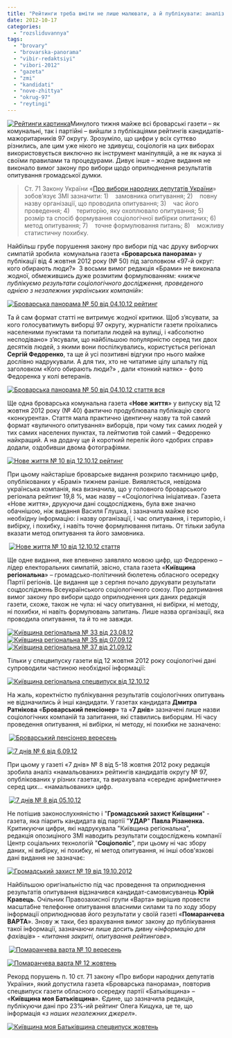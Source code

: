 ```yaml
---
title: "Рейтинги треба вміти не лише малювати, а й публікувати: аналіз ЗМІ (доповнено)"
date: 2012-10-17
categories: 
  - "rozsliduvannya"
tags: 
  - "brovary"
  - "brovarska-panorama"
  - "vibir-redaktsiyi"
  - "vibori-2012"
  - "gazeta"
  - "zmi"
  - "kandidati"
  - "nove-zhittya"
  - "okrug-97"
  - "reytingi"
---
```


[![](https://mpz.brovary.org/wp-content/uploads/2012/10/Reytingi-kartinka.jpg "Рейтинги картинка")](https://mpz.brovary.org/wp-content/uploads/2012/10/Reytingi-kartinka.jpg)Минулого тижня майже всі броварські газети – як комунальні, так і партійні – вийшли з публікаціями рейтингів кандидатів-мажоритарників 97 округу. Зрозуміло, що цифри у всіх суттєво різнились, але цим уже нікого не здивуєш, соціологія на цих виборах використовується виключно як інструмент маніпуляцій, а не як наука зі своїми правилами та процедурами. Дивує інше – жодне видання не виконало вимог закону про вибори щодо оприлюднення результатів опитування громадської думки.

> Ст. 71 Закону України «[Про вибори народних депутатів України](http://zakon1.rada.gov.ua/laws/show/4061-17/print1343213393985753)» зобов’язує ЗМІ зазначити: 1)    замовника опитування; 2)    повну назву організації, що проводила опитування; 3)    час його проведення; 4)    територію, яку охоплювало опитування; 5)    розмір та спосіб формування соціологічної вибірки опитаних; 6)    метод опитування; 7)    точне формулювання питань; 8)    можливу статистичну похибку.

Найбільш грубе порушення закону про вибори під час друку виборчих симпатій зробила  комунальна газета «**Броварська панорама**» у публікації від 4 жовтня 2012 року (№ 50) під заголовком «97-й округ: кого обирають люди?»  З восьми вимог редакція «Брами» не виконала жодної, обмежившись дуже розмитим формулюванням: «_нижче публікуємо результати соціологічного дослідження, проведеного однією з незалежних українських компаній_»:

[![](https://mpz.brovary.org/wp-content/uploads/2012/10/Brovarska-panorama-----50-vid-04.10.12-reyting.jpg "Броварська панорама № 50 від 04.10.12 рейтинг")](https://mpz.brovary.org/wp-content/uploads/2012/10/Brovarska-panorama-----50-vid-04.10.12-reyting.jpg)

Та й сам формат статті не витримує жодної критики. Щоб з’ясувати, за кого голосуватимуть виборці 97 округу, журналісти газети проїхались населеними пунктами та попитали людей на вулиці, і «абсолютно несподівано» з’ясували, що найбільшою популярністю серед тих двох десятків людей, з якими вони поспілкувались, користується регіонал **Сергій Федоренко**, та ще й усі позитивні відгуки про нього майже дослівно надрукували. А для тих, хто не читатиме цілу шпальту під заголовком «Кого обирають люди?» , дали «тонкий натяк» - фото Федоренка у колі ветеранів.

[![](https://mpz.brovary.org/wp-content/uploads/2012/10/Brovarska-panorama-----50-vid-04.10.12-stattya-vsya.jpg "Броварська панорама № 50 від 04.10.12 стаття вся")](https://mpz.brovary.org/wp-content/uploads/2012/10/Brovarska-panorama-----50-vid-04.10.12-stattya-vsya.jpg)

Ще одна броварська комунальна газета «**Нове життя**» у випуску від 12 жовтня 2012 року (№ 40) фактично продублювала публікацію свого «конкурента». Стаття мала практично ідентичну назву та той самий формат «вуличного опитування» виборців, при чому тих самих людей у тих самих населених пунктах, та лейтмотив той самий – Федоренко найкращий. А на додачу ще й короткий перелік його «добрих справ» додали, оздобивши двома фотографіями.

[![](https://mpz.brovary.org/wp-content/uploads/2012/10/Nove-zhittya-----10-vid-12.10.12-reyting.jpg "Нове життя № 10 від 12.10.12 рейтинг")](https://mpz.brovary.org/wp-content/uploads/2012/10/Nove-zhittya-----10-vid-12.10.12-reyting.jpg)

При цьому найстаріше броварське видання розкрило таємницю цифр, опублікованих у «Брамі» тижнем раніше. Виявляється, невідома українська компанія, яка визначила, що у головного броварського регіонала рейтинг 19,8 %, має назву – «Соціологічна ініціатива». Газета «Нове життя», друкуючи дані соцдосліджень, була вже значно обачнішою, ніж видання Василя Глушка, і зазначила майже всю необхідну інформацію: і назву організації, і час опитування, і територію, і вибірку, і похибку, і навіть точне формулювання питань. От тільки забула вказати метод опитування та його замовника.

 [![](https://mpz.brovary.org/wp-content/uploads/2012/10/Nove-zhittya-----10-vid-12.10.12-stattya.jpg "Нове життя № 10 від 12.10.12 стаття")](https://mpz.brovary.org/wp-content/uploads/2012/10/Nove-zhittya-----10-vid-12.10.12-stattya.jpg)

Ще одне видання, яке впевнено заявляло мовою цифр, що Федоренко – лідер електоральних симпатій, звісно, стала газета «**Київщина регіональна**» – громадсько-політичний бюлетень обласного осередку Партії регіонів. Це видання ще з серпня почало друкувати результати соцдосліджень Всеукраїнського соціологічного союзу. Про дотримання вимог закону про вибори щодо оприлюднення цих даних редакція газети, схоже, також не чула: ні часу опитування, ні вибірки, ні методу, ні похибки, ні навіть формулювань запитань. Лише назва організації, яка проводила опитування, та й то не завжди.

[![](https://mpz.brovary.org/wp-content/uploads/2012/10/Kiyivshhina-regionalna-----33-vid-23.08.12.jpg "Київщина регіональна № 33 від 23.08.12")](https://mpz.brovary.org/wp-content/uploads/2012/10/Kiyivshhina-regionalna-----33-vid-23.08.12.jpg) [![](https://mpz.brovary.org/wp-content/uploads/2012/10/Kiyivshhina-regionalna-----35-vid-07.09.12.jpg "Київщина регіональна № 35 від 07.09.12")](https://mpz.brovary.org/wp-content/uploads/2012/10/Kiyivshhina-regionalna-----35-vid-07.09.12.jpg)  [![](https://mpz.brovary.org/wp-content/uploads/2012/10/Kiyivshhina-regionalna-----37-vid-21.09.12.jpg "Київщина регіональна № 37 від 21.09.12")](https://mpz.brovary.org/wp-content/uploads/2012/10/Kiyivshhina-regionalna-----37-vid-21.09.12.jpg)

Тільки у спецвипуску газети від 12 жовтня 2012 року соціологічні дані супроводили частиною необхідної інформації:

[![](https://mpz.brovary.org/wp-content/uploads/2012/10/Kiyivshhina-regionalna-spetsvipusk-vid-12.10.12.jpg "Київщина регіональна спецвипуск від 12.10.12")](https://mpz.brovary.org/wp-content/uploads/2012/10/Kiyivshhina-regionalna-spetsvipusk-vid-12.10.12.jpg)

На жаль, коректністю публікування результатів соціологічних опитувань не відзначились й інші кандидати. У газетах кандидата **Дмитра Ратнікова** «**Броварський пенсіонер**» та «**7 днів**» зазначені лише назви соціологічних компаній та запитання, які ставились виборцям. Ні часу проведення опитування, ні вибірки, ні методу, ні похибки не зазначено:

 [![](https://mpz.brovary.org/wp-content/uploads/2012/10/Brovarskiy-pensioner-veresen.jpg "Броварський пенсіонер вересень")](https://mpz.brovary.org/wp-content/uploads/2012/10/Brovarskiy-pensioner-veresen.jpg)

[![](https://mpz.brovary.org/wp-content/uploads/2012/10/7-dniv-----6-vid-6.09.12.jpg "7 днів № 6 від 6.09.12")](https://mpz.brovary.org/wp-content/uploads/2012/10/7-dniv-----6-vid-6.09.12.jpg)

При цьому у газеті «7 днів» № 8 від 5-18 жовтня 2012 року редакція зробила аналіз «намальованих» рейтингів кандидатів округу № 97, опублікованих у різних газетах, та вирахувала «середнє арифметичне» серед цих… «намальованих» цифр.

 [![](https://mpz.brovary.org/wp-content/uploads/2012/10/7-dniv-----8-vid-05.10.12.jpg "7 днів № 8 від 05.10.12")](https://mpz.brovary.org/wp-content/uploads/2012/10/7-dniv-----8-vid-05.10.12.jpg)

Не потішив законослухняністю і "**Громадський захист Київщини**" - газета, яка піарить кандидата від партії "**УДАР**" **Павла Різаненка.** Критикуючи цифри, які надрукувала "Київщина регіональна", редакція опозиціного ЗМІ наводить результати соцдосліджень компанії Центр соціальних технологій "**Соціополіс**", при цьому ні час збору даних, ні вибірку, ні похибку, ні метод опитування, ні інші обов'язкові дані видання не зазначає:

[![](https://mpz.brovary.org/wp-content/uploads/2012/10/Gromadskiy-zahist-----19-vid-19.10.2012.jpg "Громадський захист № 19 від 19.10.2012")](https://mpz.brovary.org/wp-content/uploads/2012/10/Gromadskiy-zahist-----19-vid-19.10.2012.jpg)

Найбільшою оригінальністю під час проведення та оприлюднення результатів опитування відзначився кандидат-самовисуванець **Юрій Кравець**. Очільник Правозахисної групи «Варта» вирішив провести масштабне телефонне опитування власними силами та по ходу збору інформації оприлюднював його результати у своїй газеті «**Помаранчева ВАРТА**». Знову ж таки, без врахування вимог закону до публікування такої інформації, зазначаючи лише досить дивну «_інформацію для фахівців_» - «_питання закриті, опитування рейтингове_».

 [![](https://mpz.brovary.org/wp-content/uploads/2012/10/Pomarancheva-varta-----10-veresen.jpg "Помаранчева варта № 10 вересень")](https://mpz.brovary.org/wp-content/uploads/2012/10/Pomarancheva-varta-----10-veresen.jpg)

[![](https://mpz.brovary.org/wp-content/uploads/2012/10/Pomarancheva-varta-----12-zhovten.jpg "Помаранчева варта № 12 жовтень")](https://mpz.brovary.org/wp-content/uploads/2012/10/Pomarancheva-varta-----12-zhovten.jpg)

Рекорд порушень п. 10 ст. 71 закону «Про вибори народних депутатів України», який допустила газета «Броварська панорама», повторив спецвипуск газети обласного осередку партії «Батьківщина» – «**Київщина моя Батьківщина**». Єдине, що зазначила редакція, публікуючи дані про 23%-ий рейтинг Олега Кищука, це те, що інформація «_з наших незалежних джерел_».

[![](https://mpz.brovary.org/wp-content/uploads/2012/10/Kiyivshhina-moya-Batkivshhina-spetsvipusk-zhovten.jpg "Київщина моя Батьківщина спецвипуск жовтень")](https://mpz.brovary.org/wp-content/uploads/2012/10/Kiyivshhina-moya-Batkivshhina-spetsvipusk-zhovten.jpg)
